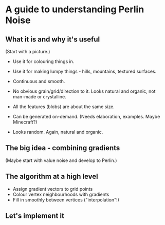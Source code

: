 # A guide to understanding Perlin Noise

## What it is and why it's useful

(Start with a picture.)

* Use it for colouring things in.
* Use it for making lumpy things - hills, mountains, textured surfaces.

* Continuous and smooth.
* No obvious grain/grid/direction to it. Looks natural and organic, not man-made or crystalline.
* All the features (blobs) are about the same size.
* Can be generated on-demand. (Needs elaboration, examples. Maybe Minecraft?)
* Looks random. Again, natural and organic.

## The big idea - combining gradients

(Maybe start with value noise and develop to Perlin.)

## The algorithm at a high level

* Assign gradient vectors to grid points
* Colour vertex neighbourhoods with gradients
* Fill in smoothly between vertices ("interpolation"!)

## Let's implement it